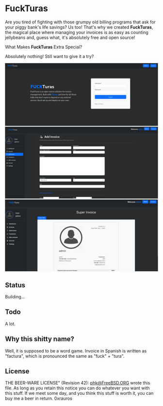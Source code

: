 # FuckTuras
Are you tired of fighting with those grumpy old billing programs that ask for your piggy bank's life savings? Us too! That's why we created <strong>FuckTuras</strong>, the magical place where managing your invoices is as easy as counting jellybeans and, guess what, it's absolutely free and open source!

What Makes <strong>FuckTuras</strong> Extra Special?

Absolutely nothing! Still want to give it a try?

<img src="image_1.png"/>

<img src="image_3.png"/>

<img src="image_2png"/>

## Status
Building...

## Todo

A lot.

## Why this shitty name?
Well, it is supposed to be a word game. Invoice in Spanish is written as "factura", which is pronounced the same as "fuck" + "tura".


## License

  THE BEER-WARE LICENSE" (Revision 42):
  <phk@FreeBSD.ORG> wrote this file.  As long as you retain this notice you
  can do whatever you want with this stuff. If we meet some day, and you think
  this stuff is worth it, you can buy me a beer in return.   0xrauros
 
